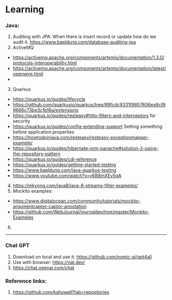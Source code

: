 # Learning
### Java:
1. Auditing with JPA: When there is insert record or update how do we audit it. https://www.baeldung.com/database-auditing-jpa
2. ActiveMQ
  - https://activemq.apache.org/components/artemis/documentation/1.3.0/protocols-interoperability.html
  - https://activemq.apache.org/components/artemis/documentation/latest/openwire.html
  - 
3. Quarkus
  - https://quarkus.io/guides/lifecycle
  - https://github.com/quarkusio/quarkus/tree/89fcdc9331f9857606ea9cf89666c73be3c1b16a/extensions
  - https://quarkus.io/guides/resteasy#http-filters-and-interceptors for security
  - https://quarkus.io/guides/config-extending-support Setting something before application.properties
  - https://howtodoinjava.com/resteasy/resteasy-exceptionmapper-example/
  - https://quarkus.io/guides/hibernate-orm-panache#solution-2-using-the-repository-pattern
  - https://quarkus.io/guides/cdi-reference
  - https://quarkus.io/guides/getting-started-testing
  - https://www.baeldung.com/java-quarkus-testing
  - https://www.youtube.com/watch?v=y6B8mXEv5gA
4. https://mkyong.com/java8/java-8-streams-filter-examples/
5. Mockito examples:
  - https://www.digitalocean.com/community/tutorials/mockito-argumentcaptor-captor-annotation
  - https://github.com/WebJournal/journaldev/tree/master/Mockito-Examples
6. 
---------------

### Chat GPT
1. Download on local and use it: https://github.com/nomic-ai/gpt4all
2. Use with browser: https://nat.dev/
3. https://chat.openai.com/chat


### Reference links:
1. https://github.com/kahowell?tab=repositories
